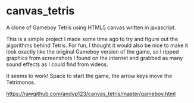 canvas_tetris
=============

A clone of Gameboy Tetris using HTML5 canvas written in javascript.

This is a simple project I made some time ago to try and figure out the algorithms behind Tetris.
For fun, I thought it would also be nice to make it look exactly like the original Gameboy version
of the game, so I ripped graphics from screenshots I found on the internet and grabbed as many
sound effects as I could find from videos.

It seems to work! Space to start the game, the arrow keys move the Tetrimonos.

https://rawgithub.com/andyp123/canvas_tetris/master/gameboy.html
